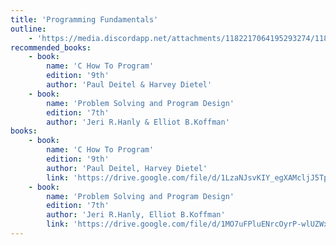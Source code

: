 ```yaml
---
title: 'Programming Fundamentals'
outline:
    - 'https://media.discordapp.net/attachments/1182217064195293274/1182239517634207804/Programming.jpg?ex=6583f959&is=65718459&hm=e8b74a042cdd2464e52f2ddba70767d6a9e274d9cc3d5cd12afd4f6a8fef7846&=&format=webp&width=725&height=409'
recommended_books:
    - book:
        name: 'C How To Program'
        edition: '9th'
        author: 'Paul Deitel & Harvey Dietel'
    - book:
        name: 'Problem Solving and Program Design'
        edition: '7th'
        author: 'Jeri R.Hanly & Elliot B.Koffman'
books:
    - book:
        name: 'C How To Program'
        edition: '9th'
        author: 'Paul Deitel, Harvey Dietel'
        link: 'https://drive.google.com/file/d/1LzaNJsvKIY_egXAMcljJ5TpxkP-L-G-g/view'
    - book:
        name: 'Problem Solving and Program Design'
        edition: '7th'
        author: 'Jeri R.Hanly, Elliot B.Koffman'
        link: 'https://drive.google.com/file/d/1MO7uFPluENrcOyrP-wlUZWx3t26JZPsA/view'
---
```

